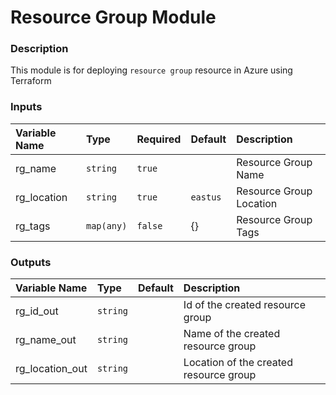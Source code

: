 # Resource Group Module

### Description
This module is for deploying `resource group` resource in Azure using Terraform

### Inputs
|Variable Name|Type|Required| Default |Description|
|:------|:------|:-----|:-----|:-----|
| rg_name | `string` | `true` | | Resource Group Name
| rg_location | `string` | `true` | `eastus` | Resource Group Location
| rg_tags | `map(any)` | `false` | {} | Resource Group Tags


### Outputs
|Variable Name|Type| Default |Description|
|:------|:------|:-----|:-----|
| rg_id_out | `string` | | Id of the created resource group
| rg_name_out | `string` | | Name of the created resource group
| rg_location_out | `string` |  | Location of the created resource group
